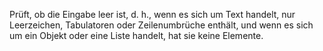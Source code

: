 Prüft, ob die Eingabe leer ist, d. h., wenn es sich um Text handelt, nur Leerzeichen, Tabulatoren oder Zeilenumbrüche enthält, und wenn es sich um ein Objekt oder eine Liste handelt,
hat sie keine Elemente.
